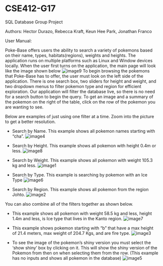 # CSE412-G17
SQL Database Group Project

Authors:
Hector Durazo,
Rebecca Kraft,
Keun Hee Park,
Jonathan Franco

User Manual:

Poke-Base offers users the ability to search a variety of pokemons based on their name, types, habitats(regions), weights and heights. The application runs on multiple platforms such as Linux and Window devices locally. When the user first turns on the application, the main page will look like the image shown below
![image9](https://user-images.githubusercontent.com/68206892/164587492-06c0cdf8-e2c0-48f8-97e0-79af950420c6.png)
To begin browsing the pokemons that Poke-Base has to offer, the user must look on the left side of the application. There is one search box, two sliders for height and weight, and two dropdown menus to filter pokemon type and region for efficient exploration. Our application will filter the database live, so there is no need for a search button to begin the query. To get an image and a summary of the pokemon on the right of the table, click on the row of the pokemon you are wanting to see.

Below are examples of just using one filter at a time. Zoom into the picture to get a better resolution.
 - Search by Name. This example shows all pokemon names starting with “cha”.
![image4](https://user-images.githubusercontent.com/68206892/164587535-fee182f7-be1b-419b-a9bb-ca9f4f0a2255.png)

- Search by Height. This example shows all pokemon with height 0.4m or less.
![image8](https://user-images.githubusercontent.com/68206892/164587561-376db63d-7a70-437e-b17e-9c9ac0201f5e.png)

- Search by Weight. This example shows all pokemon with weight 105.3 kg and less.
![image1](https://user-images.githubusercontent.com/68206892/164587576-24224dc1-a179-4d89-bfbb-77891698cb7c.png)

- Search by Type. This example is searching by pokemon with an Ice Type
![image6](https://user-images.githubusercontent.com/68206892/164587606-f11051f4-ec28-4185-81a6-d171e4233a2b.png)

- Search by Region. This example shows all pokemon from the region Johto.
![image2](https://user-images.githubusercontent.com/68206892/164587630-329c3d8e-f796-4415-aacc-95ed5bb7ac04.png)


You can also combine all of the filters together as shown below.
- This example shows all pokemon with weight 58.5 kg and less, height 1.4m and less, is Ice type that lives in the Kanto region.
![image7](https://user-images.githubusercontent.com/68206892/164587654-6dea93c7-39ed-431f-b9e9-6c528034d0db.png)

- This example shows pokemon starting with “b” that have a max height of 21.4 meters, max weight of 204.7 Kgs, and are fire type.
![image3](https://user-images.githubusercontent.com/68206892/164587668-d4aff463-51a6-4e62-8d2c-f42490d93917.png)

- To see the image of the pokemon’s shiny version you must select the ‘show shiny’ box by clicking on it. This will show the shiny version of the Pokemon from then on when selecting them from the row. (This example has no inputs and shows all pokemon in the database)
![image5](https://user-images.githubusercontent.com/68206892/164587693-de4512d0-9a85-4040-8ab7-34b7a6e4a9ca.png)

